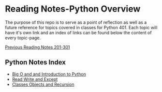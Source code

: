 # Reading Notes-Python Overview

The purpose of this repo is to serve as a point of reflection as well as a future reference for topics covered in classes for Python 401. Each topic will have it's own link and an index of links can be found below the content of every topic-page. 

[Previous Reading Notes 201-301](https://masonchance.github.io/reading-notes-201/)

## Python Notes Index

- [Big O and and Introduction to Python](./class-01.md)
- [Read Write and Except](./class-03.md)
- [Classes Objects and Recursion](./class-04.md)